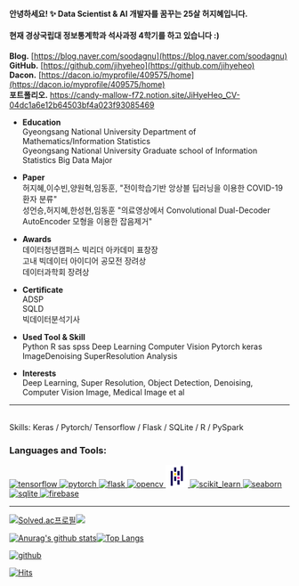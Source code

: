#### 안녕하세요! ✨ Data Scientist & AI 개발자를 꿈꾸는 25살 허지혜입니다.
#### 현재 경상국립대 정보통계학과 석사과정 4학기를 하고 있습니다 :)
**Blog.** [https://blog.naver.com/soodagnu](https://blog.naver.com/soodagnu)<br>
**GitHub.** [https://github.com/jihyeheo](https://github.com/jihyeheo)<br>
**Dacon.** [https://dacon.io/myprofile/409575/home](https://dacon.io/myprofile/409575/home)<br>
**포트폴리오.** https://candy-mallow-f72.notion.site/JiHyeHeo_CV-04dc1a6e12b64503bf4a023f93085469

- **Education** <br>
Gyeongsang National University Department of Mathematics/Information Statistics<br>
Gyeongsang National University Graduate school of Information Statistics Big Data Major

- **Paper** <br>
허지혜,이수빈,양원혁,임동훈, "전이학습기반 앙상블 딥러닝을 이용한 COVID-19 환자 분류" <br>
성언승,허지혜,한성현,임동훈 "의료영상에서 Convolutional Dual-Decoder AutoEncoder 모형을 이용한 잡음제거"

- **Awards**<br>
데이터청년캠퍼스 빅리더 아카데미 표창장<br>
고내 빅데이터 아이디어 공모전 장려상<br>
데이터과학회 장려상<br>

- **Certificate**<br>
ADSP<br>
SQLD<br>
빅데이터분석기사<br>

- **Used Tool & Skill**<br>
Python R sas spss Deep Learning Computer Vision Pytorch keras ImageDenoising SuperResolution Analysis

- **Interests**<br>
Deep Learning, Super Resolution, Object Detection, Denoising, Computer Vision
Image, Medical Image et al 

<hr>
<br>
Skills: Keras / Pytorch/ Tensorflow / Flask / SQLite / R / PySpark
<h3 align="left">Languages and Tools:</h3>
<p align="left"> </a> <a href="https://www.tensorflow.org" target="_blank" rel="noreferrer"> <img src="https://www.vectorlogo.zone/logos/tensorflow/tensorflow-icon.svg" alt="tensorflow" width="40" height="40"/> </a><a href="https://pytorch.org/" target="_blank" rel="noreferrer"> <img src="https://www.vectorlogo.zone/logos/pytorch/pytorch-icon.svg" alt="pytorch" width="40" height="40"/> <a href="https://flask.palletsprojects.com/" target="_blank" rel="noreferrer"> <img src="https://www.vectorlogo.zone/logos/pocoo_flask/pocoo_flask-icon.svg" alt="flask" width="40" height="40"/> </a> <a href="https://opencv.org/" target="_blank" rel="noreferrer"> <img src="https://www.vectorlogo.zone/logos/opencv/opencv-icon.svg" alt="opencv" width="40" height="40"/> </a> <a href="https://pandas.pydata.org/" target="_blank" rel="noreferrer"> <img src="https://raw.githubusercontent.com/devicons/devicon/2ae2a900d2f041da66e950e4d48052658d850630/icons/pandas/pandas-original.svg" alt="pandas" width="40" height="40"/> </a> </a> <a href="https://scikit-learn.org/" target="_blank" rel="noreferrer"> <img src="https://upload.wikimedia.org/wikipedia/commons/0/05/Scikit_learn_logo_small.svg" alt="scikit_learn" width="40" height="40"/> </a> <a href="https://seaborn.pydata.org/" target="_blank" rel="noreferrer"> <img src="https://seaborn.pydata.org/_images/logo-mark-lightbg.svg" alt="seaborn" width="40" height="40"/> </a> <a href="https://www.sqlite.org/" target="_blank" rel="noreferrer"> <img src="https://www.vectorlogo.zone/logos/sqlite/sqlite-icon.svg" alt="sqlite" width="40" height="40"/> </a>  <a href="https://firebase.google.com/" target="_blank" rel="noreferrer"> <img src="https://www.vectorlogo.zone/logos/firebase/firebase-icon.svg" alt="firebase" width="40" height="40"/> </p>
<hr>

![Solved.ac프로필](http://mazassumnida.wtf/api/v2/generate_badge?boj=hu6122)<img src="http://mazandi.herokuapp.com/api?handle=hu6122&theme=warm"/>

![Anurag's github stats](https://github-readme-stats.vercel.app/api?username=jihyeheo&show_icons=true&theme=radical)[![Top Langs](https://github-readme-stats.vercel.app/api/top-langs/?username=jihyeheo&layout=compact&theme=dracula)](https://github.com/jihyeheo)

[<img src='https://cdn.jsdelivr.net/npm/simple-icons@3.0.1/icons/github.svg' alt='github' height='40'>](https://github.com/jihyeheo)  

[![Hits](https://hits.seeyoufarm.com/api/count/incr/badge.svg?url=https%3A%2F%2Fgithub.com%2Fjihyeheo&count_bg=%2379C83D&title_bg=%23555555&icon=&icon_color=%23E7E7E7&title=hits&edge_flat=false)](https://hits.seeyoufarm.com)

